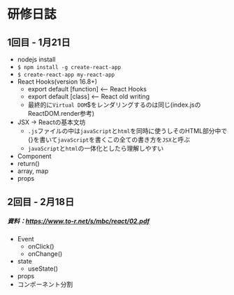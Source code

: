 # 研修日誌

## 1回目 - 1月21日
- nodejs install
- `$ npm install -g create-react-app`
- `$ create-react-app my-react-app`
- React Hooks(version 16.8+)
  - export default [function] <-- React Hooks
  - export default [class] <-- React old writing
  - 最終的に`Virtual DOM`$をレンダリングするのは同じ(index.jsのReactDOM.render参考)
- JSX → Reactの基本文坊
  - `.js`ファイルの中は`javaScript`と`html`を同時に使うしそのHTML部分中で{}を書いて`javaScript`を書くこの全ての書き方を`JSX`と呼ぶ
  - `javaScript`と`html`の一体化としたら理解しやすい
- Component
- return()
- array, map
- props

## 2回目 - 2月18日
##### 資料：https://www.to-r.net/s/mbc/react/02.pdf
- Event
  - onClick()
  - onChange()
- state
  - useState()
- props
- コンポーネント分割